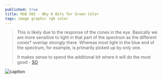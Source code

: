 ```yaml
---
published: true
title: RGB 565 - Why 6 Bits for Green Color
tags: image graphic rgb color
---
```

> This is likely due to the response of the cones in the eye. Basically we are more sensitive to light in that part of the spectrum as the different cones* overlap strongly there. Whereas most light in the blue end of the spectrum, for example, is primarily picked up by only one.
>
> It makes sense to spend the additional bit where it will do the most good - [SO](https://stackoverflow.com/questions/25467682/rgb-565-why-6-bits-for-green-color)

![caption](https://i.stack.imgur.com/hdWGz.png)
